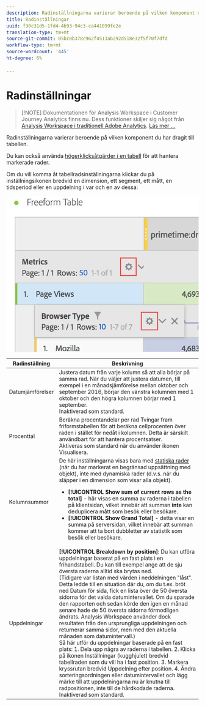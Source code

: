 ```yaml
---
description: Radinställningarna varierar beroende på vilken komponent du har dragit till tabellen.
title: Radinställningar
uuid: f30c31d5-1fd4-4b93-94c3-ca441099fe2e
translation-type: tm+mt
source-git-commit: 05bc0b378c962f4513ab292d518e32f5f70f7dfd
workflow-type: tm+mt
source-wordcount: '445'
ht-degree: 6%

---
```



# Radinställningar

>[!NOTE] Dokumentationen för Analysis Workspace i Customer Journey Analytics finns nu. Dess funktioner skiljer sig något från [Analysis Workspace i traditionell Adobe Analytics](https://docs.adobe.com/content/help/en/analytics/analyze/analysis-workspace/home.html). [Läs mer …](/help/getting-started/cja-aa.md)

Radinställningarna varierar beroende på vilken komponent du har dragit till tabellen.

Du kan också använda [högerklicksåtgärder i en tabell](/help/analysis-workspace/visualizations/freeform-table.md) för att hantera markerade rader.

Om du vill komma åt tabellradsinställningarna klickar du på inställningsikonen bredvid en dimension, ett segment, ett mått, en tidsperiod eller en uppdelning i var och en av dessa:

![](assets/row-settings.png)

| Radinställning | Beskrivning |
|--- |--- |
| Datumjämförelser | Justera datum från varje kolumn så att alla börjar på samma rad.   När du väljer att justera datumen, till exempel i en månadsjämförelse mellan oktober och september 2016, börjar den vänstra kolumnen med 1 oktober och den högra kolumnen börjar med 1 september.<br>Inaktiverad som standard. |
| Procenttal | Beräkna procentandelar per rad Tvingar fram friformstabellen för att beräkna cellprocenten över raden i stället för nedåt i kolumnen. Detta är särskilt användbart för att hantera procentsatser.<br>Aktiveras som standard när du använder ikonen Visualisera. |
| Kolumnsummor | De här inställningarna visas bara med [statiska rader](/help/analysis-workspace/build-workspace-project/column-row-settings/manual-vs-dynamic-rows.md) (när du har markerat en begränsad uppsättning med objekt), inte med dynamiska rader (d.v.s. när du släpper i en dimension som visar alla objekt).<ul><li>**[!UICONTROL Show sum of current rows as the total]** - här visas en summa av raderna i tabellen på klientsidan, vilket innebär att summan **inte** kan deduplicera mått som besök eller besökare.</li><li>**[!UICONTROL Show Grand Total]** - detta visar en summa på serversidan, vilket innebär att summan kommer att ta bort dubbletter av statistik som besök eller besökare.</li></ul> |
| Uppdelningar | **[!UICONTROL Breakdown by position]**: Du kan utföra uppdelningar baserat på en fast plats i en frihandstabell. Du kan till exempel ange att de sju översta raderna alltid ska brytas ned.<br>(Tidigare var listan med värden i neddelningen &quot;låst&quot;. Detta ledde till en situation där du, om du t.ex. bröt ned Datum för sida, fick en lista över de 50 översta sidorna för det valda datumintervallet. Om du sparade den rapporten och sedan körde den igen en månad senare hade de 50 översta sidorna förmodligen ändrats. Analysis Workspace använder dock resultaten från den ursprungliga uppdelningen och returnerar samma sidor, men med den aktuella månaden som datumintervall.)<br>Så här utför du uppdelningar baserade på en fast plats: 1. Dela upp några av raderna i tabellen. 2. Klicka på ikonen Inställningar (kugghjulet) bredvid tabellraden som du vill ha i fast position. 3. Markera kryssrutan bredvid Uppdelning efter position. 4. Ändra sorteringsordningen eller datumintervallet och lägg märke till att uppdelningarna nu är knutna till radpositionen, inte till de hårdkodade raderna.<br>Inaktiverad som standard. |